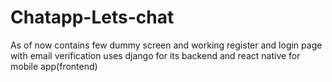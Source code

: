 # Chatapp-Lets-chat

As of now contains few dummy screen and working register and login page with email verification uses django for its backend and react native for mobile app(frontend)
